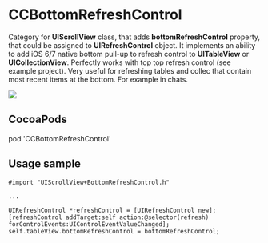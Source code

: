 CCBottomRefreshControl
======================

Category for **UIScrollView** class, that adds **bottomRefreshControl** property, that could be assigned to **UIRefreshControl** object. It implements an ability to add iOS 6/7 native bottom pull-up to refresh control to **UITableView** or **UICollectionView**. Perfectly works with top top refresh control (see example project).
Very useful for refreshing tables and collec that contain most recent items at the bottom. For example in chats.

![](https://github.com/vlasov/CCBottomRefreshControl/blob/master/example.png)

CocoaPods
---------

pod 'CCBottomRefreshControl'


Usage sample
------------

    #import "UIScrollView+BottomRefreshControl.h"

    ...

    UIRefreshControl *refreshControl = [UIRefreshControl new];
    [refreshControl addTarget:self action:@selector(refresh) forControlEvents:UIControlEventValueChanged];
    self.tableView.bottomRefreshControl = bottomRefreshControl;
